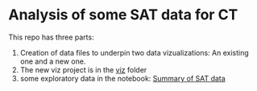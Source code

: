 # Analysis of some SAT data for CT

This repo has three parts:

1. Creation of data files to underpin two data vizualizations: An existing one and a new one.
2. The new viz project is in the [viz](viz) folder
3. some exploratory data in the notebook: [Summary of SAT data](Summary%20of%20SAT%20data.ipynb)